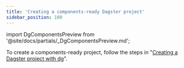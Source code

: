 ```yaml
---
title: 'Creating a components-ready Dagster project'
sidebar_position: 100
---
```


import DgComponentsPreview from '@site/docs/partials/\_DgComponentsPreview.md';

<DgComponentsPreview />

To create a components-ready project, follow the steps in "[Creating a Dagster project with dg](/guides/labs/dg/creating-a-project)".